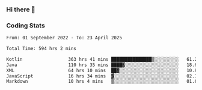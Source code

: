 ### Hi there 👋

<!--
**Girrafeec/girrafeec** is a ✨ _special_ ✨ repository because its `README.md` (this file) appears on your GitHub profile.

Here are some ideas to get you started:

- 🔭 I’m currently working on ...
- 🌱 I’m currently learning ...
- 👯 I’m looking to collaborate on ...
- 🤔 I’m looking for help with ...
- 💬 Ask me about ...
- 📫 How to reach me: ...
- 😄 Pronouns: ...
- ⚡ Fun fact: ...
-->

### Coding Stats
<!--START_SECTION:waka-->

```txt
From: 01 September 2022 - To: 23 April 2025

Total Time: 594 hrs 2 mins

Kotlin                 363 hrs 41 mins ███████████████▒░░░░░░░░░   61.22 %
Java                   110 hrs 35 mins ████▓░░░░░░░░░░░░░░░░░░░░   18.62 %
XML                    64 hrs 10 mins  ██▓░░░░░░░░░░░░░░░░░░░░░░   10.80 %
JavaScript             16 hrs 34 mins  ▓░░░░░░░░░░░░░░░░░░░░░░░░   02.79 %
Markdown               10 hrs 4 mins   ▒░░░░░░░░░░░░░░░░░░░░░░░░   01.69 %
```

<!--END_SECTION:waka-->
